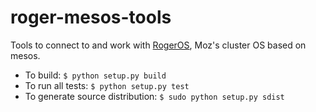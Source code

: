 # roger-mesos-tools

Tools to connect to and work with [RogerOS](https://github.com/seomoz/roger-mesos), Moz's cluster OS based on mesos.

* To build: `$ python setup.py build`
* To run all tests: `$ python setup.py test`
* To generate source distribution: `$ sudo python setup.py sdist`
